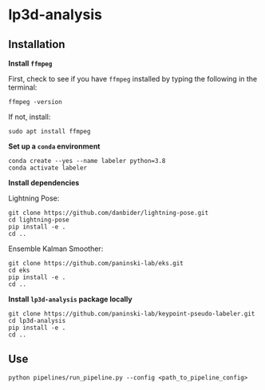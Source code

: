 # lp3d-analysis


## Installation

**Install `ffmpeg`**

First, check to see if you have `ffmpeg` installed by typing the following in the terminal:

```
ffmpeg -version
```

If not, install:

```
sudo apt install ffmpeg
```

**Set up a `conda` environment**

```
conda create --yes --name labeler python=3.8
conda activate labeler
```

**Install dependencies**

Lightning Pose:
```
git clone https://github.com/danbider/lightning-pose.git
cd lightning-pose
pip install -e .
cd ..
```

Ensemble Kalman Smoother:
```
git clone https://github.com/paninski-lab/eks.git
cd eks
pip install -e .
cd ..
```

**Install `lp3d-analysis` package locally**

```
git clone https://github.com/paninski-lab/keypoint-pseudo-labeler.git
cd lp3d-analysis
pip install -e .
cd ..
```

## Use

```
python pipelines/run_pipeline.py --config <path_to_pipeline_config> 
```
